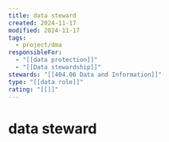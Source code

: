 ```yaml
---
title: data steward
created: 2024-11-17
modified: 2024-11-17
tags:
  - project/dma
responsibleFor:
  - "[[data protection]]"
  - "[[Data stewardship]]"
stewards: "[[404.06 Data and Information]]"
type: "[[data role]]"
rating: "[[]]"
---
```

# data steward

